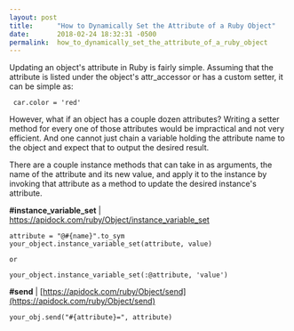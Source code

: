 ```yaml
---
layout: post
title:      "How to Dynamically Set the Attribute of a Ruby Object"
date:       2018-02-24 18:32:31 -0500
permalink:  how_to_dynamically_set_the_attribute_of_a_ruby_object
---
```



Updating an object's attribute in Ruby is fairly simple.  Assuming that the attribute is listed under the object's attr_accessor or has a custom setter, it can be simple as:

     car.color = 'red'

However, what if an object has a couple dozen attributes? Writing a setter method for every one of those attributes would be impractical and not very efficient.  And one cannot just chain a variable holding the attribute name to the object and expect that to output the desired result.

There are a couple instance methods that can take in as arguments, the name of the attribute and its new value, and apply it to the instance by invoking that attribute as a method to update the desired instance's attribute.

**#instance_variable_set** | https://apidock.com/ruby/Object/instance_variable_set


```
attribute = "@#{name}".to_sym
your_object.instance_variable_set(attribute, value)

or

your_object.instance_variable_set(:@attribute, 'value')
```


**#send** | [https://apidock.com/ruby/Object/send](https://apidock.com/ruby/Object/send)

```your_obj.send("#{attribute}=", attribute)```
